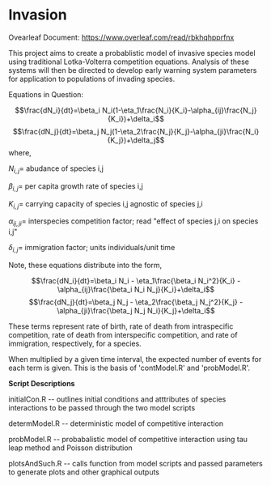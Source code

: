 # Invasion

Ovearleaf Document: https://www.overleaf.com/read/rbkhqhpprfnx

This project aims to create a probablistic model of invasive species model using traditional Lotka-Volterra competition equations. Analysis of these systems will then be directed to develop early warning system parameters for application to populations of invading species.

Equations in Question:

$$\frac{dN_i}{dt}=\beta_i N_i(1-\eta_1\frac{N_i}{K_i}-\alpha_{ij}\frac{N_j}{K_i})+\delta_i$$
$$\frac{dN_j}{dt}=\beta_j N_j(1-\eta_2\frac{N_j}{K_j}-\alpha_{ji}\frac{N_i}{K_j})+\delta_j$$
where,

$N_{i,j} =$ abudance of species i,j

$\beta_{i,j} =$ per capita growth rate of species i,j

$K_{i,j} =$ carrying capacity of species i,j agnostic of species j,i

$\alpha_{ij,ji} =$ interspecies competition factor; read "effect of species j,i on species i,j"

$\delta_{i,j} =$ immigration factor; units individuals/unit time

Note, these equations distribute into the form,

$$\frac{dN_i}{dt}=\beta_i N_i - \eta_1\frac{\beta_i N_i^2}{K_i} - \alpha_{ij}\frac{\beta_i N_i N_j}{K_i}+\delta_i$$
$$\frac{dN_j}{dt}=\beta_j N_j - \eta_2\frac{\beta_j N_j^2}{K_j} - \alpha_{ji}\frac{\beta_j N_j N_i}{K_j}+\delta_i$$

These terms represent rate of birth, rate of death from intraspecific competition, rate of death from interspecific competition, and rate of immigration, respectively, for a species.

When multiplied by a given time interval, the expected number of events for each term is given. This is the basis of 'contModel.R' and 'probModel.R'.

**Script Descriptions**

initialCon.R --
outlines initial conditions and atttributes of species interactions to be passed through the two model scripts

determModel.R --
deterministic model of competitive interaction

probModel.R -- 
probabalistic model of competitive interaction using tau leap method and Poisson distribution

plotsAndSuch.R --
calls function from model scripts and passed parameters to generate plots and other graphical outputs
